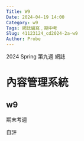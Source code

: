 ```yaml
---
Title: W9
Date: 2024-04-19 14:00
Category: w9
Tags: 網誌編寫﹐期中考
Slug: 41123124_cd2024-2a-w9
Author: Probe
---
```


2024 Spring 第九週 網誌

<!-- PELICAN_END_SUMMARY -->

# 內容管理系統
## w9
期末考週

自評